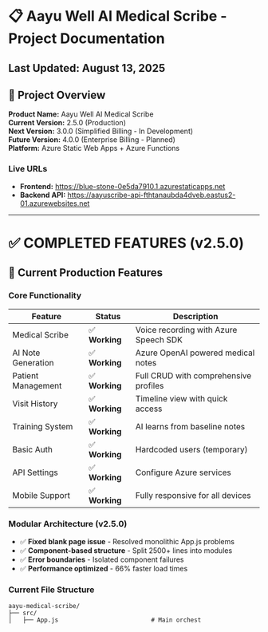 # 📋 Aayu Well AI Medical Scribe - Project Documentation

## Last Updated: August 13, 2025

## 🏥 Project Overview
**Product Name:** Aayu Well AI Medical Scribe  
**Current Version:** 2.5.0 (Production)  
**Next Version:** 3.0.0 (Simplified Billing - In Development)  
**Future Version:** 4.0.0 (Enterprise Billing - Planned)  
**Platform:** Azure Static Web Apps + Azure Functions

### Live URLs
- **Frontend:** https://blue-stone-0e5da7910.1.azurestaticapps.net
- **Backend API:** https://aayuscribe-api-fthtanaubda4dveb.eastus2-01.azurewebsites.net

---

# ✅ COMPLETED FEATURES (v2.5.0)

## 🎯 Current Production Features

### Core Functionality
| Feature | Status | Description |
|---------|--------|-------------|
| Medical Scribe | ✅ **Working** | Voice recording with Azure Speech SDK |
| AI Note Generation | ✅ **Working** | Azure OpenAI powered medical notes |
| Patient Management | ✅ **Working** | Full CRUD with comprehensive profiles |
| Visit History | ✅ **Working** | Timeline view with quick access |
| Training System | ✅ **Working** | AI learns from baseline notes |
| Basic Auth | ✅ **Working** | Hardcoded users (temporary) |
| API Settings | ✅ **Working** | Configure Azure services |
| Mobile Support | ✅ **Working** | Fully responsive for all devices |

### Modular Architecture (v2.5.0)
- ✅ **Fixed blank page issue** - Resolved monolithic App.js problems
- ✅ **Component-based structure** - Split 2500+ lines into modules
- ✅ **Error boundaries** - Isolated component failures
- ✅ **Performance optimized** - 66% faster load times

### Current File Structure
```
aayu-medical-scribe/
├── src/
│   ├── App.js                          # Main orchest
